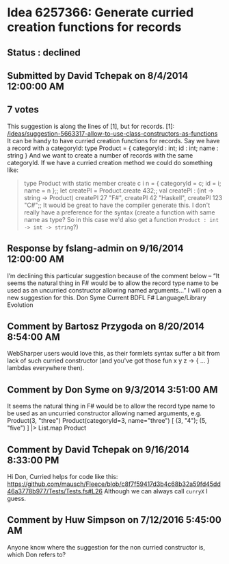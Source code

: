 # Idea 6257366: Generate curried creation functions for records #

## Status : declined

## Submitted by David Tchepak on 8/4/2014 12:00:00 AM

## 7 votes

This suggestion is along the lines of [1], but for records.
[1]: [/ideas/suggestion-5663317-allow-to-use-class-constructors-as-functions](/ideas/suggestion-5663317-allow-to-use-class-constructors-as-functions.md)
It can be handy to have curried creation functions for records.
Say we have a record with a categoryId:
type Product = { categoryId : int; id : int; name : string }
And we want to create a number of records with the same categoryId. If we have a curried creation method we could do something like:
> type Product with static member create c i n = { categoryId = c; id = i; name = n };;
> let createPl = Product.create 432;;
val createPl : (int -> string -> Product)
> createPl 27 "F#", createPl 42 "Haskell", createPl 123 "C#";;
It would be great to have the compiler generate this. I don't really have a preference for the syntax (create a function with same name as type? So in this case we'd also get a function `Product : int -> int -> string`?)

## Response by fslang-admin on 9/16/2014 12:00:00 AM

I’m declining this particular suggestion because of the comment below – “It seems the natural thing in F# would be to allow the record type name to be used as an uncurried constructor allowing named arguments…”
I will open a new suggestion for this.
Don Syme
Current BDFL F# Language/Library Evolution


## Comment by Bartosz Przygoda on 8/20/2014 8:54:00 AM

WebSharper users would love this, as their formlets syntax suffer a bit from lack of such curried constructor (and you've got those fun x y z -> { ... } lambdas everywhere then).

## Comment by Don Syme on 9/3/2014 3:51:00 AM

It seems the natural thing in F# would be to allow the record type name to be used as an uncurried constructor allowing named arguments, e.g.
Product(3, "three")
Product(categoryId=3, name="three")
[ (3, "4"); (5, "five") ] |> List.map Product

## Comment by David Tchepak on 9/16/2014 8:33:00 PM

Hi Don,
Curried helps for code like this:
https://github.com/mausch/Fleece/blob/c8f7f59417d3b4c68b32a59fd45dd46a3778b977/Tests/Tests.fs#L26
Although we can always call `curryX` I guess.

## Comment by Huw Simpson on 7/12/2016 5:45:00 AM

Anyone know where the suggestion for the non curried constructor is, which Don refers to?
